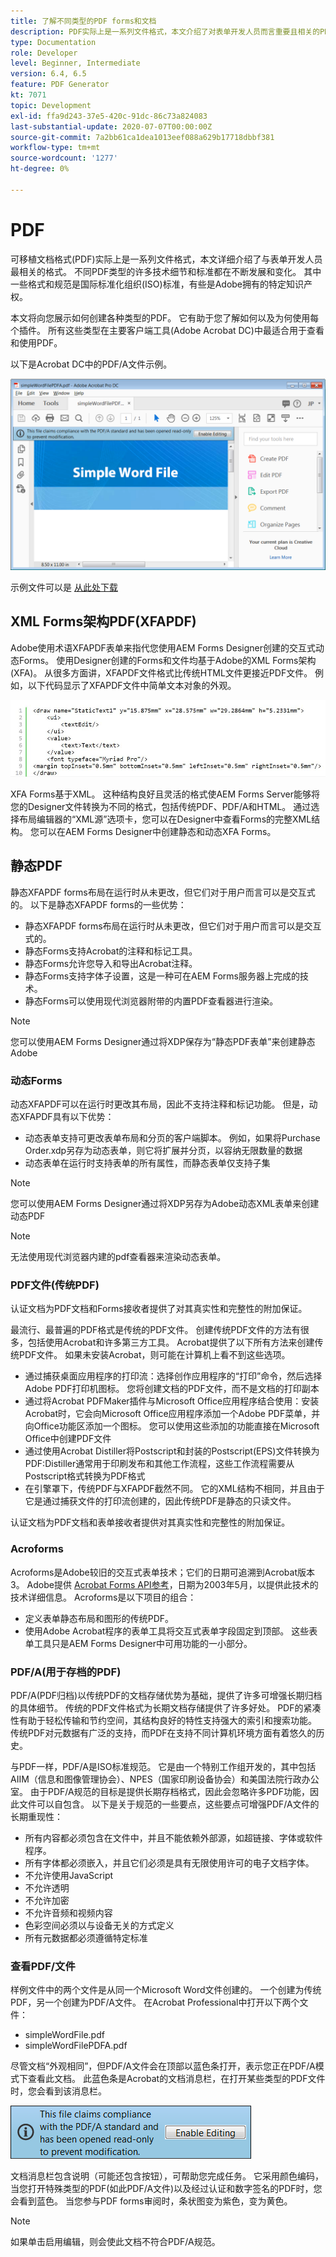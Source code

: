 ```yaml
---
title: 了解不同类型的PDF forms和文档
description: PDF实际上是一系列文件格式，本文介绍了对表单开发人员而言重要且相关的PDF类型。
type: Documentation
role: Developer
level: Beginner, Intermediate
version: 6.4, 6.5
feature: PDF Generator
kt: 7071
topic: Development
exl-id: ffa9d243-37e5-420c-91dc-86c73a824083
last-substantial-update: 2020-07-07T00:00:00Z
source-git-commit: 7a2bb61ca1dea1013eef088a629b17718dbbf381
workflow-type: tm+mt
source-wordcount: '1277'
ht-degree: 0%

---
```


# PDF

可移植文档格式(PDF)实际上是一系列文件格式，本文详细介绍了与表单开发人员最相关的格式。 不同PDF类型的许多技术细节和标准都在不断发展和变化。 其中一些格式和规范是国际标准化组织(ISO)标准，有些是Adobe拥有的特定知识产权。

本文将向您展示如何创建各种类型的PDF。 它有助于您了解如何以及为何使用每个插件。 所有这些类型在主要客户端工具(Adobe Acrobat DC)中最适合用于查看和使用PDF。

以下是Acrobat DC中的PDF/A文件示例。

![Pdfa](assets/pdfa-file-in-acrobat.png)

示例文件可以是 [从此处下载](assets/pdf-file-types.zip)

## XML Forms架构PDF(XFAPDF)

Adobe使用术语XFAPDF表单来指代您使用AEM Forms Designer创建的交互式动态Forms。 使用Designer创建的Forms和文件均基于Adobe的XML Forms架构(XFA)。 从很多方面讲，XFAPDF文件格式比传统HTML文件更接近PDF文件。 例如，以下代码显示了XFAPDF文件中简单文本对象的外观。

![文本字段](assets/text-field.JPG)

XFA Forms基于XML。 这种结构良好且灵活的格式使AEM Forms Server能够将您的Designer文件转换为不同的格式，包括传统PDF、PDF/A和HTML。 通过选择布局编辑器的“XML源”选项卡，您可以在Designer中查看Forms的完整XML结构。 您可以在AEM Forms Designer中创建静态和动态XFA Forms。

## 静态PDF

静态XFAPDF forms布局在运行时从未更改，但它们对于用户而言可以是交互式的。 以下是静态XFAPDF forms的一些优势：

* 静态XFAPDF forms布局在运行时从未更改，但它们对于用户而言可以是交互式的。
* 静态Forms支持Acrobat的注释和标记工具。
* 静态Forms允许您导入和导出Acrobat注释。
* 静态Forms支持字体子设置，这是一种可在AEM Forms服务器上完成的技术。
* 静态Forms可以使用现代浏览器附带的内置PDF查看器进行渲染。

>[!NOTE]
>
> 您可以使用AEM Forms Designer通过将XDP保存为“静态PDF表单”来创建静态Adobe



### 动态Forms

动态XFAPDF可以在运行时更改其布局，因此不支持注释和标记功能。 但是，动态XFAPDF具有以下优势：

* 动态表单支持可更改表单布局和分页的客户端脚本。 例如，如果将Purchase Order.xdp另存为动态表单，则它将扩展并分页，以容纳无限数量的数据
* 动态表单在运行时支持表单的所有属性，而静态表单仅支持子集

>[!NOTE]
>
> 您可以使用AEM Forms Designer通过将XDP另存为Adobe动态XML表单来创建动态PDF

>[!NOTE]
>
> 无法使用现代浏览器内建的pdf查看器来渲染动态表单。

### PDF文件(传统PDF)

认证文档为PDF文档和Forms接收者提供了对其真实性和完整性的附加保证。

最流行、最普遍的PDF格式是传统的PDF文件。 创建传统PDF文件的方法有很多，包括使用Acrobat和许多第三方工具。 Acrobat提供了以下所有方法来创建传统PDF文件。 如果未安装Acrobat，则可能在计算机上看不到这些选项。

* 通过捕获桌面应用程序的打印流：选择创作应用程序的“打印”命令，然后选择Adobe PDF打印机图标。 您将创建文档的PDF文件，而不是文档的打印副本
* 通过将Acrobat PDFMaker插件与Microsoft Office应用程序结合使用：安装Acrobat时，它会向Microsoft Office应用程序添加一个Adobe PDF菜单，并向Office功能区添加一个图标。 您可以使用这些添加的功能直接在Microsoft Office中创建PDF文件
* 通过使用Acrobat Distiller将Postscript和封装的Postscript(EPS)文件转换为PDF:Distiller通常用于印刷发布和其他工作流程，这些工作流程需要从Postscript格式转换为PDF格式
* 在引擎罩下，传统PDF与XFAPDF截然不同。 它的XML结构不相同，并且由于它是通过捕获文件的打印流创建的，因此传统PDF是静态的只读文件。

认证文档为PDF文档和表单接收者提供对其真实性和完整性的附加保证。

### Acroforms

Acroforms是Adobe较旧的交互式表单技术；它们的日期可追溯到Acrobat版本3。 Adobe提供 [Acrobat Forms API参考](assets/FormsAPIReference.pdf)，日期为2003年5月，以提供此技术的技术详细信息。 Acroforms是以下项目的组合：

* 定义表单静态布局和图形的传统PDF。
* 使用Adobe Acrobat程序的表单工具将交互式表单字段固定到顶部。 这些表单工具只是AEM Forms Designer中可用功能的一小部分。

### PDF/A(用于存档的PDF)

PDF/A(PDF归档)以传统PDF的文档存储优势为基础，提供了许多可增强长期归档的具体细节。 传统的PDF文件格式为长期文档存储提供了许多好处。 PDF的紧凑性有助于轻松传输和节约空间，其结构良好的特性支持强大的索引和搜索功能。 传统PDF对元数据有广泛的支持，而PDF在支持不同计算机环境方面有着悠久的历史。

与PDF一样，PDF/A是ISO标准规范。 它是由一个特别工作组开发的，其中包括AIIM（信息和图像管理协会）、NPES（国家印刷设备协会）和美国法院行政办公室。 由于PDF/A规范的目标是提供长期存档格式，因此会忽略许多PDF功能，因此文件可以自包含。 以下是关于规范的一些要点，这些要点可增强PDF/A文件的长期重现性：

* 所有内容都必须包含在文件中，并且不能依赖外部源，如超链接、字体或软件程序。
* 所有字体都必须嵌入，并且它们必须是具有无限使用许可的电子文档字体。
* 不允许使用JavaScript
* 不允许透明
* 不允许加密
* 不允许音频和视频内容
* 色彩空间必须以与设备无关的方式定义
* 所有元数据都必须遵循特定标准

### 查看PDF/文件

样例文件中的两个文件是从同一个Microsoft Word文件创建的。 一个创建为传统PDF，另一个创建为PDF/A文件。 在Acrobat Professional中打开以下两个文件：

* simpleWordFile.pdf
* simpleWordFilePDFA.pdf

尽管文档“外观相同”，但PDF/A文件会在顶部以蓝色条打开，表示您正在PDF/A模式下查看此文档。 此蓝色条是Acrobat的文档消息栏，在打开某些类型的PDF文件时，您会看到该消息栏。

![Pdf-img](assets/pdfa-message.png)

文档消息栏包含说明（可能还包含按钮），可帮助您完成任务。 它采用颜色编码，当您打开特殊类型的PDF(如此PDF/A文件)以及经过认证和数字签名的PDF时，您会看到蓝色。 当您参与PDF forms审阅时，条状图变为紫色，变为黄色。

>[!NOTE]
>
> 如果单击启用编辑，则会使此文档不符合PDF/A规范。
